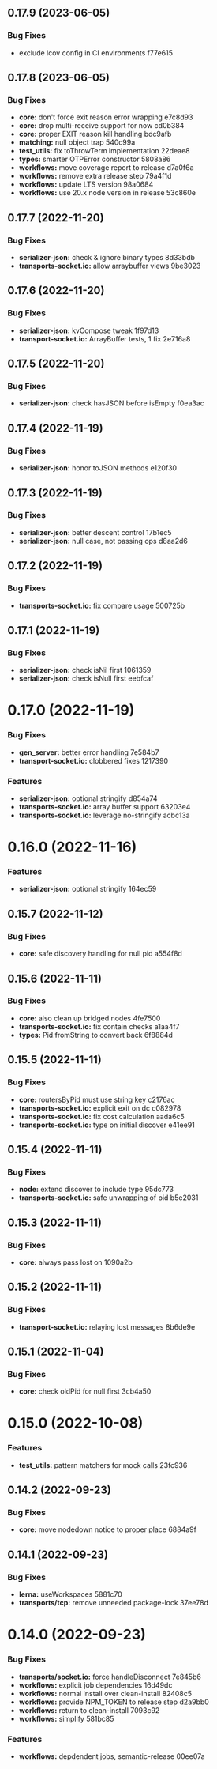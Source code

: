 ## 0.17.9 (2023-06-05)


### Bug Fixes

* exclude lcov config in CI environments f77e615

## 0.17.8 (2023-06-05)


### Bug Fixes

* **core:** don't force exit reason error wrapping e7c8d93
* **core:** drop multi-receive support for now cd0b384
* **core:** proper EXIT reason kill handling bdc9afb
* **matching:** null object trap 540c99a
* **test_utils:** fix toThrowTerm implementation 22deae8
* **types:** smarter OTPError constructor 5808a86
* **workflows:** move coverage report to release d7a0f6a
* **workflows:** remove extra release step 79a4f1d
* **workflows:** update LTS version 98a0684
* **workflows:** use 20.x node version in release 53c860e

## 0.17.7 (2022-11-20)


### Bug Fixes

* **serializer-json:** check & ignore binary types 8d33bdb
* **transports-socket.io:** allow arraybuffer views 9be3023

## 0.17.6 (2022-11-20)


### Bug Fixes

* **serializer-json:** kvCompose tweak 1f97d13
* **transport-socket.io:** ArrayBuffer tests, 1 fix 2e716a8

## 0.17.5 (2022-11-20)


### Bug Fixes

* **serializer-json:** check hasJSON before isEmpty f0ea3ac

## 0.17.4 (2022-11-19)


### Bug Fixes

* **serializer-json:** honor toJSON methods e120f30

## 0.17.3 (2022-11-19)


### Bug Fixes

* **serializer-json:** better descent control 17b1ec5
* **serializer-json:** null case, not passing ops d8aa2d6

## 0.17.2 (2022-11-19)


### Bug Fixes

* **transports-socket.io:** fix compare usage 500725b

## 0.17.1 (2022-11-19)


### Bug Fixes

* **serializer-json:** check isNil first 1061359
* **serializer-json:** check isNull first eebfcaf

# 0.17.0 (2022-11-19)


### Bug Fixes

* **gen_server:** better error handling 7e584b7
* **transport-socket.io:** clobbered fixes 1217390


### Features

* **serializer-json:** optional stringify d854a74
* **transports-socket.io:** array buffer support 63203e4
* **transports-socket.io:** leverage no-stringify acbc13a

# 0.16.0 (2022-11-16)


### Features

* **serializer-json:** optional stringify 164ec59

## 0.15.7 (2022-11-12)


### Bug Fixes

* **core:** safe discovery handling for null pid a554f8d

## 0.15.6 (2022-11-11)


### Bug Fixes

* **core:** also clean up bridged nodes 4fe7500
* **transports-socket.io:** fix contain checks a1aa4f7
* **types:** Pid.fromString to convert back 6f8884d

## 0.15.5 (2022-11-11)


### Bug Fixes

* **core:** routersByPid must use string key c2176ac
* **transports-socket.io:** explicit exit on dc c082978
* **transports-socket.io:** fix cost calculation aada6c5
* **transports-socket.io:** type on initial discover e41ee91

## 0.15.4 (2022-11-11)


### Bug Fixes

* **node:** extend discover to include type 95dc773
* **transports-socket.io:** safe unwrapping of pid b5e2031

## 0.15.3 (2022-11-11)


### Bug Fixes

* **core:** always pass lost on 1090a2b

## 0.15.2 (2022-11-11)


### Bug Fixes

* **transport-socket.io:** relaying lost messages 8b6de9e

## 0.15.1 (2022-11-04)


### Bug Fixes

* **core:** check oldPid for null first 3cb4a50

# 0.15.0 (2022-10-08)


### Features

* **test_utils:** pattern matchers for mock calls 23fc936

## 0.14.2 (2022-09-23)


### Bug Fixes

* **core:** move nodedown notice to proper place 6884a9f

## 0.14.1 (2022-09-23)


### Bug Fixes

* **lerna:** useWorkspaces 5881c70
* **transports/tcp:** remove unneeded package-lock 37ee78d

# 0.14.0 (2022-09-23)


### Bug Fixes

* **transports/socket.io:** force handleDisconnect 7e845b6
* **workflows:** explicit job dependencies 16d49dc
* **workflows:** normal install over clean-install 82408c5
* **workflows:** provide NPM_TOKEN to release step d2a9bb0
* **workflows:** return to clean-install 7093c92
* **workflows:** simplify 581bc85


### Features

* **workflows:** depdendent jobs, semantic-release 00ee07a
